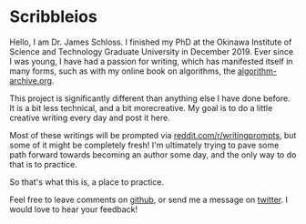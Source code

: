 # Scribbleios

Hello, I am Dr. James Schloss.
I finished my PhD at the Okinawa Institute of Science and Technology Graduate University in December 2019.
Ever since I was young, I have had a passion for writing, which has manifested itself in many forms, such as with my online book on algorithms, the [algorithm-archive.org](algorithm-archive.org).

This project is significantly different than anything else I have done before.
It is a bit less technical, and a bit morecreative.
My goal is to do a little creative writing every day and post it here.

Most of these writings will be prompted via [reddit.com/r/writingprompts](reddit.com/r/writingprompts), but some of it might be completely fresh!
I'm ultimately trying to pave some path forward towards becoming an author some day, and the only way to do that is to practice.

So that's what this is, a place to practice.

Feel free to leave comments on [github](https://github.com/leios/leios.github.io), or send me a message on [twitter](https://twitter.com/LeiosOS).
I would love to hear your feedback!
